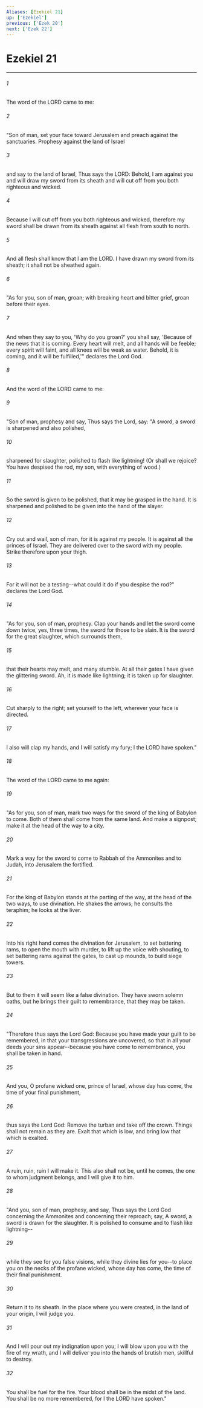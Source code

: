 ```yaml
---
Aliases: [Ezekiel 21]
up: ['Ezekiel']
previous: ['Ezek 20']
next: ['Ezek 22']
---
```

# Ezekiel 21
***



###### 1 
The word of the LORD came to me: 

###### 2 
"Son of man, set your face toward Jerusalem and preach against the sanctuaries. Prophesy against the land of Israel 

###### 3 
and say to the land of Israel, Thus says the LORD: Behold, I am against you and will draw my sword from its sheath and will cut off from you both righteous and wicked. 

###### 4 
Because I will cut off from you both righteous and wicked, therefore my sword shall be drawn from its sheath against all flesh from south to north. 

###### 5 
And all flesh shall know that I am the LORD. I have drawn my sword from its sheath; it shall not be sheathed again. 

###### 6 
"As for you, son of man, groan; with breaking heart and bitter grief, groan before their eyes. 

###### 7 
And when they say to you, 'Why do you groan?' you shall say, 'Because of the news that it is coming. Every heart will melt, and all hands will be feeble; every spirit will faint, and all knees will be weak as water. Behold, it is coming, and it will be fulfilled,'" declares the Lord God. 

###### 8 
And the word of the LORD came to me: 

###### 9 
"Son of man, prophesy and say, Thus says the Lord, say: "A sword, a sword is sharpened and also polished, 

###### 10 
sharpened for slaughter, polished to flash like lightning! (Or shall we rejoice? You have despised the rod, my son, with everything of wood.) 

###### 11 
So the sword is given to be polished, that it may be grasped in the hand. It is sharpened and polished to be given into the hand of the slayer. 

###### 12 
Cry out and wail, son of man, for it is against my people. It is against all the princes of Israel. They are delivered over to the sword with my people. Strike therefore upon your thigh. 

###### 13 
For it will not be a testing--what could it do if you despise the rod?" declares the Lord God. 

###### 14 
"As for you, son of man, prophesy. Clap your hands and let the sword come down twice, yes, three times, the sword for those to be slain. It is the sword for the great slaughter, which surrounds them, 

###### 15 
that their hearts may melt, and many stumble. At all their gates I have given the glittering sword. Ah, it is made like lightning; it is taken up for slaughter. 

###### 16 
Cut sharply to the right; set yourself to the left, wherever your face is directed. 

###### 17 
I also will clap my hands, and I will satisfy my fury; I the LORD have spoken." 

###### 18 
The word of the LORD came to me again: 

###### 19 
"As for you, son of man, mark two ways for the sword of the king of Babylon to come. Both of them shall come from the same land. And make a signpost; make it at the head of the way to a city. 

###### 20 
Mark a way for the sword to come to Rabbah of the Ammonites and to Judah, into Jerusalem the fortified. 

###### 21 
For the king of Babylon stands at the parting of the way, at the head of the two ways, to use divination. He shakes the arrows; he consults the teraphim; he looks at the liver. 

###### 22 
Into his right hand comes the divination for Jerusalem, to set battering rams, to open the mouth with murder, to lift up the voice with shouting, to set battering rams against the gates, to cast up mounds, to build siege towers. 

###### 23 
But to them it will seem like a false divination. They have sworn solemn oaths, but he brings their guilt to remembrance, that they may be taken. 

###### 24 
"Therefore thus says the Lord God: Because you have made your guilt to be remembered, in that your transgressions are uncovered, so that in all your deeds your sins appear--because you have come to remembrance, you shall be taken in hand. 

###### 25 
And you, O profane wicked one, prince of Israel, whose day has come, the time of your final punishment, 

###### 26 
thus says the Lord God: Remove the turban and take off the crown. Things shall not remain as they are. Exalt that which is low, and bring low that which is exalted. 

###### 27 
A ruin, ruin, ruin I will make it. This also shall not be, until he comes, the one to whom judgment belongs, and I will give it to him. 

###### 28 
"And you, son of man, prophesy, and say, Thus says the Lord God concerning the Ammonites and concerning their reproach; say, A sword, a sword is drawn for the slaughter. It is polished to consume and to flash like lightning-- 

###### 29 
while they see for you false visions, while they divine lies for you--to place you on the necks of the profane wicked, whose day has come, the time of their final punishment. 

###### 30 
Return it to its sheath. In the place where you were created, in the land of your origin, I will judge you. 

###### 31 
And I will pour out my indignation upon you; I will blow upon you with the fire of my wrath, and I will deliver you into the hands of brutish men, skillful to destroy. 

###### 32 
You shall be fuel for the fire. Your blood shall be in the midst of the land. You shall be no more remembered, for I the LORD have spoken."
